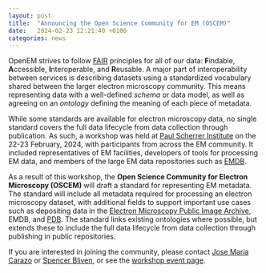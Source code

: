 ```yaml
---
layout: post
title:  "Announcing the Open Science Community for EM (OSCEM)"
date:   2024-02-23 12:21:40 +0100
categories: news
---
```


OpenEM strives to follow [FAIR](https://force11.org/info/the-fair-data-principles//)
principles for all of our data: **F**indable, **A**ccessible, **I**nteroperable, and
**R**eusable. A major part of interoperability between services is describing datasets
using a standardized vocabulary shared between the larger electron microscopy community.
This means representing data with a well-defined *schema* or data model, as well as
agreeing on an *ontology* defining the meaning of each piece of metadata.

While some standards are available for electron microscopy data, no single standard
covers the full data lifecycle from data collection through publication. As such, a
workshop was held at [Paul Scherrer Institute](https://www.psi.ch/en) on the 22-23
February, 2024, with participants from across the EM community. It included
representatives of EM facilities, developers of tools for processing EM data, and
members of the large EM data repositories such as [EMDB](https://www.ebi.ac.uk/emdb/).

As a result of this workshop, the **Open Science Community for Electron Microscopy
(OSCEM)** will draft a standard for representing EM metadata. The standard will include
all metadata required for processing an electron microscopy dataset, with additional
fields to support important use cases such as depositing data in the [Electron
Microscopy Public Image Archive](https://www.ebi.ac.uk/empiar/#), EMDB, and
[PDB](https://www.wwpdb.org/). The standard links existing ontologies where possible,
but extends these to include the full data lifecycle from data collection through
publishing in public repositories.

If you are interested in joining the community, please contact [Jose Maria
Carazo](http://i2pc.es/carazo/) or [Spencer
Bliven](https://www.psi.ch/en/lsm/people/spencer-edward-bliven), or see the [workshop
event page](https://indico.psi.ch/e/em-standards-2024).